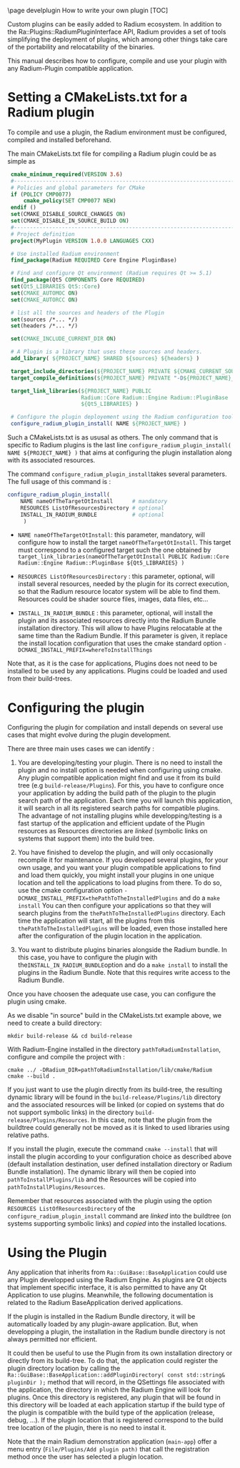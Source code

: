 \page develplugin How to write your own plugin
[TOC]

Custom plugins can be easily added to Radium ecosystem.
In addition to the Ra::Plugins::RadiumPluginInterface API,
Radium provides a set of tools simplifying the deployment of plugins, which among
other things take care of the portability and relocatability of the
binaries.

This manual describes how to configure, compile and use your plugin with any Radium-Plugin compatible application.

# Setting a CMakeLists.txt for a Radium plugin

To compile and use a plugin,
 the Radium environment must be configured,
compiled and installed beforehand.

The main CMakeLists.txt file for compiling a Radium plugin
could be as simple as

```cmake
 cmake_minimum_required(VERSION 3.6)
 #------------------------------------------------------------------------------
 # Policies and global parameters for CMake
 if (POLICY CMP0077)
     cmake_policy(SET CMP0077 NEW)
 endif ()
 set(CMAKE_DISABLE_SOURCE_CHANGES ON)
 set(CMAKE_DISABLE_IN_SOURCE_BUILD ON)
 #------------------------------------------------------------------------------
 # Project definition
 project(MyPlugin VERSION 1.0.0 LANGUAGES CXX)

 # Use installed Radium environment
 find_package(Radium REQUIRED Core Engine PluginBase)

 # Find and configure Qt environment (Radium requires Qt >= 5.1)
 find_package(Qt5 COMPONENTS Core REQUIRED)
 set(Qt5_LIBRARIES Qt5::Core)
 set(CMAKE_AUTOMOC ON)
 set(CMAKE_AUTORCC ON)

 # list all the sources and headers of the Plugin
 set(sources /*... */)
 set(headers /*... */)

 set(CMAKE_INCLUDE_CURRENT_DIR ON)

 # A Plugin is a library that uses these sources and headers.
 add_library( ${PROJECT_NAME} SHARED ${sources} ${headers} )

 target_include_directories(${PROJECT_NAME} PRIVATE ${CMAKE_CURRENT_SOURCE_DIR}/src)
 target_compile_definitions(${PROJECT_NAME} PRIVATE "-D${PROJECT_NAME}_EXPORTS")

 target_link_libraries(${PROJECT_NAME} PUBLIC
                       Radium::Core Radium::Engine Radium::PluginBase
                       ${Qt5_LIBRARIES} )

 # Configure the plugin deployement using the Radium configuration tool
 configure_radium_plugin_install( NAME ${PROJECT_NAME} )
```

Such a CMakeLists.txt is as ususal as others. The only command that is specific to Radium plugins is the last line
`configure_radium_plugin_install( NAME ${PROJECT_NAME} )` that aims at configuring the plugin installation along with 
its associated resources. 

The command `configure_radium_plugin_install`takes several parameters.
The full usage of this command is :

```cmake
configure_radium_plugin_install( 
    NAME nameOfTheTargetOtInstall      # mandatory
    RESOURCES ListOfResourcesDirectory # optional
    INSTALL_IN_RADIUM_BUNDLE           # optional
     )
```

-   `NAME nameOfTheTargetOtInstall`: this parameter, mandatory, will configure how to install the target
    `nameOfTheTargetOtInstall`. This target must correspond to a configured target such the one obtained by
    `target_link_libraries(nameOfTheTargetOtInstall PUBLIC Radium::Core Radium::Engine Radium::PluginBase ${Qt5_LIBRARIES} )`

-   `RESOURCES ListOfResourcesDirectory` : this parameter, optional, will install several resources, needed by the plugin for its correct execution,
    so that the Radium resource locator system will be able to find them. 
       Resources could be shader source files, images, data files, etc...

-   `INSTALL_IN_RADIUM_BUNDLE` : this parameter, optional, will install the plugin and its associated resources directly 
    into the Radium Bundle installation directory. This will allow to have Plugins relocatable at the same time than 
    the Radium Bundle. If this parameter is given, it replace the install location configuration that uses
     the cmake standard  option `-DCMAKE_INSTALL_PREFIX=whereToInstallThings`

Note that, as it is the case for applications, Plugins does not need to be installed to be used by any applications. 
Plugins could be loaded and used from their build-trees.

# Configuring the plugin

Configuring the plugin for compilation and install depends on several use cases that might evolve 
during the plugin development.

There are three main uses cases we can identify :

1.  You are developing/testing your plugin. There is no need to install the plugin and no install option is needed when configuring using cmake.
    Any plugin compatible application might find and use it from its build tree (e.g `build-release/Plugins`). 
    For this, you have to configure once your application by adding the build path of the plugin
    to the plugin search path of the application. Each time you will launch this application, it will search in all its 
    registered search paths for compatible plugins.
    The advantage of not installing plugins while developping/testing is a fast startup of the application 
    and efficient update of the Plugin resources as Resources directories are _linked_ (symbolic links on systems that 
    support them) into the build tree.

2.  You have finished to develop the plugin, and will only occasionally recompile it for maintenance. If you developed several plugins, for your own usage, and you want your 
    plugin compatible applications to find and load them quickly,
     you might install your plugins in one unique location and tell the applications to load plugins from 
    there. To do so, use the cmake configuration option `-DCMAKE_INSTALL_PREFIX=thePathToTheInstalledPlugins` and do a `make install`
    You can then configure your applications so that they will search plugins from the `thePathToTheInstalledPlugins` directory.
    Each time the application will start, all the plugins from this `thePathToTheInstalledPlugins` will be 
    loaded, even those installed here after the configuration of the plugin location in the application.

3.  You want to distribute plugins binaries alongside the Radium bundle.
    In this case, you have to configure the plugin with the`INSTALL_IN_RADIUM_BUNDLE`option and do a `make install` to
    install the plugins in the Radium Bundle. Note that this requires write access to the Radium Bundle.


Once you have choosen the adequate use case, you can configure the plugin using cmake.

As we disable "in source" build in the CMakeLists.txt example above, we need to create a build directory:

```Shell
mkdir build-release && cd build-release
```

With Radium-Engine installed in the directory `pathToRadiumInstallation`,
configure and compile the project with :

```Shell
cmake ../ -DRadium_DIR=pathToRadiumInstallation/lib/cmake/Radium
cmake --build .
```

If you just want to use the plugin directly from its build-tree, the resulting dynamic library will be found in the 
`build-release/Plugins/lib` directory and the associated resources will be linked (or copied on systems that do not 
support symbolic links) in the directory `build-release/Plugins/Resources`. In this case, note that the plugin from the 
buildtree could generally not be moved as it is linked to used libraries using relative paths.

If you install the plugin, execute the command `cmake --install`
that will install the plugin according to your configuration choice as described above (default installation destination, user defined installation directory or Radium Bundle installation).
The dynamic library will then be copied into  `pathToInstallPlugins/lib` and the Resources will be copied into 
`pathToInstallPlugins/Resources`. 


Remember that resources associated with the plugin using the option `RESOURCES ListOfResourcesDirectory` of the 
`configure_radium_plugin_install` command are _linked_ into the buildtree (on systems supporting symbolic links)
and _copied_ into the installed locations. 

# Using the Plugin

Any application that inherits from `Ra::GuiBase::BaseApplication` could use any Plugin developped using the
Radium Engine. 
As plugins are Qt objects that implement specific interface, it is also permitted to have any Qt
Application to use plugins. Meanwhile, the following documentation is related to the Radium BaseApplication 
derived applications.

If the plugin is installed in the Radium Bundle directory, it will be automatically loaded by any plugin-aware 
application. 
But, when developping a plugin, the installation in the Radium bundle directory is not always permitted nor efficient. 

It could then be useful to use the Plugin from its own installation directory or directly from its build-tree.
To do that, the application could register the plugin directory location by calling the 
`Ra::GuiBase::BaseApplication::addPluginDirectory( const std::string& pluginDir );` method that will record, in the 
QSettings file associated with the application, the directory in which the Radium Engine will look for plugins.
Once this directory is registered, any plugin that will be found in this directory will be loaded at each application 
startup if the build type of the plugin is compatible with the build type of the application (release, debug, ...). 
If the plugin location that is registered correspond to the build tree location of the plugin, there is no need to 
instal it.

Note that the main Radium demonstration application (`main-app`) offer a menu entry 
(`File/Plugins/Add plugin path)` that call the registration method once the user has selected a plugin location.
